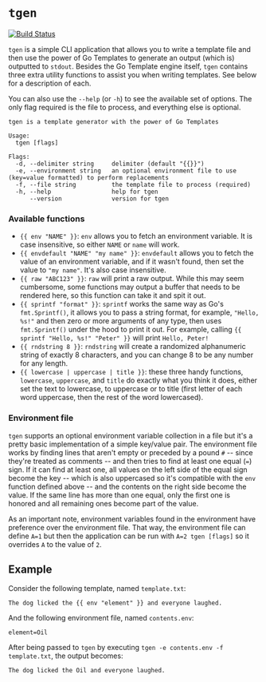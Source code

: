 # `tgen`

[![Build Status](https://travis-ci.org/patrickdappollonio/tgen.svg?branch=master)](https://travis-ci.org/patrickdappollonio/tgen)

`tgen` is a simple CLI application that allows you to write a template file and then use the power of Go Templates to generate an output (which is) outputted to `stdout`. Besides the Go Template engine itself, `tgen` contains three extra utility functions to assist you when writing templates. See below for a description of each.

You can also use the `--help` (or `-h`) to see the available set of options. The only flag required is the file to process, and everything else is optional.

```
tgen is a template generator with the power of Go Templates

Usage:
  tgen [flags]

Flags:
  -d, --delimiter string     delimiter (default "{{}}")
  -e, --environment string   an optional environment file to use (key=value formatted) to perform replacements
  -f, --file string          the template file to process (required)
  -h, --help                 help for tgen
      --version              version for tgen
```

### Available functions

* `{{ env "NAME" }}`: `env` allows you to fetch an environment variable. It is case insensitive, so either `NAME` or `name` will work.
* `{{ envdefault "NAME" "my name" }}`: `envdefault` allows you to fetch the value of an environment variable, and if it wasn't found, then set the value to `"my name"`. It's also case insensitive.
* `{{ raw "ABC123" }}`: `raw` will print a raw output. While this may seem cumbersome, some functions may output a buffer that needs to be rendered here, so this function can take it and spit it out.
* `{{ sprintf "format" }}`: `sprintf` works the same way as Go's `fmt.Sprintf()`, it allows you to pass a string format, for example, `"Hello, %s!"` and then zero or more arguments of any type, then uses `fmt.Sprintf()` under the hood to print it out. For example, calling `{{ sprintf "Hello, %s!" "Peter" }}` will print `Hello, Peter!`
* `{{ rndstring 8 }}`: `rndstring` will create a randomized alphanumeric string of exactly 8 characters, and you can change 8 to be any number for any length.
* `{{ lowercase | uppercase | title }}`: these three handy functions, `lowercase`, `uppercase`, and `title` do exactly what you think it does, either set the text to lowercase, to uppercase or to title (first letter of each word uppercase, then the rest of the word lowercased).

### Environment file

`tgen` supports an optional environment variable collection in a file but it's a pretty basic implementation of a simple key/value pair. The environment file works by finding lines that aren't empty or preceded by a pound `#` -- since they're treated as comments -- and then tries to find at least one equal (`=`) sign. If it can find at least one, all values on the left side of the equal sign become the key -- which is also uppercased so it's compatible with the `env` function defined above -- and the contents on the right side become the value. If the same line has more than one equal, only the first one is honored and all remaining ones become part of the value.

As an important note, environment variables found in the environment have preference over the environment file. That way, the environment file can define `A=1` but then the application can be run with `A=2 tgen [flags]` so it overrides `A` to the value of `2`.

## Example

Consider the following template, named `template.txt`:

```
The dog licked the {{ env "element" }} and everyone laughed.
```

And the following environment file, named `contents.env`:

```
element=Oil
```

After being passed to `tgen` by executing `tgen -e contents.env -f template.txt`, the output becomes:

```
The dog licked the Oil and everyone laughed.
```
